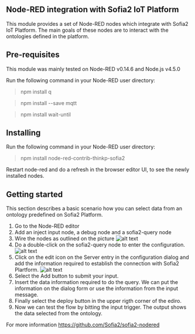 ## Node-RED integration with Sofia2 IoT Platform

This module provides a set of Node-RED nodes which integrate with Sofia2 IoT Platform. The main goals of these nodes are to interact with the ontologies defined in the platform.

## Pre-requisites

This module was mainly tested on Node-RED v0.14.6 and Node.js v4.5.0

Run the following command in your Node-RED user directory:

>	npm install q

>	npm install --save mqtt

>	npm install wait-until

## Installing

Run the following command in your Node-RED user directory:

>	npm install node-red-contrib-thinkp-sofia2

Restart node-red and do a refresh in the browser editor UI, to see the newly installed nodes.

## Getting started
This section describes a basic scenario how you can select data from an ontology predefined on Sofia2 Platform.

1. Go to the Node-RED editor
2. Add an inject input node, a debug node and a sofia2-query node
3. Wire the nodes as outlined on the picture
![alt text](https://raw.githubusercontent.com/Sofia2/sofia2-nodered/master/icons/flow_query.PNG "Flow Query")
3. Do a double-click on the sofia2-query node to enter the configuration.
![alt text](https://raw.githubusercontent.com/Sofia2/sofia2-nodered/master/icons/sofia2-query.PNG "Query node")
4. Click on the edit icon on the Server entry in the configuration dialog and add the information required to establish the connection with Sofia2 Plartform.
![alt text](https://raw.githubusercontent.com/Sofia2/sofia2-nodered/master/icons/sofia2-config.PNG "Configuration node")
5. Select the Add button to submit your input.
6. Insert the data information required to do the query. We can put the information on the dialog form or use the information from the input message.
7. Finally select the deploy button in the upper rigth corner of the ediro.
8. Now we can test the flow by bitting the input trigger. The output shows the data selected from the ontology.

For more information https://github.com/Sofia2/sofia2-nodered
